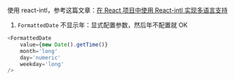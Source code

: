 使用 react-intl，参考这篇文章：[在 React 项目中使用 React-intl 实现多语言支持](https://segmentfault.com/a/1190000005824920#articleHeader7)

1. `FormattedDate` 不显示年：显式配置参数，然后年不配置就 OK

```js
<FormattedDate
    value={new Date().getTime()}
    month='long'
    day='numeric'
    weekday='long'
/>
```
